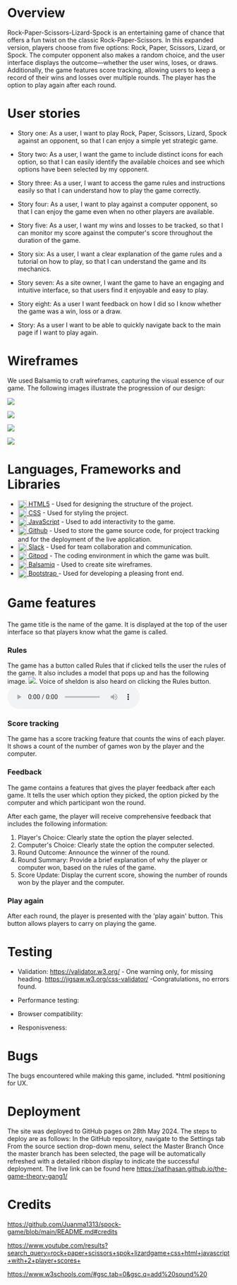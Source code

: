 # Overview
Rock-Paper-Scissors-Lizard-Spock is an entertaining game of chance that offers a fun twist on the classic Rock-Paper-Scissors. In this expanded version, players choose from five options: Rock, Paper, Scissors, Lizard, or Spock. The computer opponent also makes a random choice, and the user interface displays the outcome—whether the user wins, loses, or draws. Additionally, the game features score tracking, allowing users to keep a record of their wins and losses over multiple rounds. The player has the option to play again after each round.

# User stories

- Story one: As a user, I want to play Rock, Paper, Scissors, Lizard, Spock against an opponent, so that I can enjoy a simple yet strategic game.

- Story two: As a user, I want the game to include distinct icons for each option, so that I can easily identify the available choices and see which options have been selected by my opponent.

- Story three: As a user, I want to access the game rules and instructions easily so that I can understand how to play the game correctly.

- Story four: As a user, I want to play against a computer opponent, so that I can enjoy the game even when no other players are available.

- Story five: As a user, I want my wins and losses to be tracked, so that I can monitor my score against the computer's score throughout the duration of the game.

- Story six: As a user, I want a clear explanation of the game rules and a tutorial on how to play, so that I can understand the game and its mechanics.

- Story seven: As a site owner, I want the game to have an engaging and intuitive interface, so that users find it enjoyable and easy to play.

- Story eight: As a user I want feedback on how I did so I know whether the game was a win, loss or a draw.

- Story: As a user I want to be able to quickly navigate back to the main page if I want to play again.

# Wireframes

We used Balsamiq to craft wireframes, capturing the visual essence of our game. The following images illustrate the progression of our design:

![](/assets/Wireframes/firstview-basic-wireframe.png)

![](/assets/Wireframes/secondview-basic%20wireframe.png)

![](/assets/Wireframes/firstview-fullwireframe.png)

![](/assets/Wireframes/second-fullwireframe.png)

# Languages, Frameworks and Libraries

- <img src="./assets/icons/html5.svg" width="20px" align="top"><a href="https://en.wikipedia.org/wiki/HTML5"> HTML5</a> - Used for designing the structure of the project.
- <img src="./assets/icons/css3-alt.svg" width="20px" align="top"><a href="https://en.wikipedia.org/wiki/CSS"> CSS</a> - Used for styling the project. 
-  <img src="./assets/icons/javascript.png" width="20px" align="top"><a href="https://en.wikipedia.org/wiki/JavaScript"> JavaScript</a> - Used to add interactivity to the game.
- <img src="./assets/icons/github.png" width="20px" align="top"><a href="https://github.com/IrisSmok"> Github</a> - Used to store the game source code, for project tracking and for the deployment of the live application.
- <img src="./assets/icons/slack.svg" width="20px" align="top"><a href="https://en.wikipedia.org/wiki/HTML5"> <a href="https://en.wikipedia.org/wiki/Slack_(software)">Slack</a> - Used for team collaboration and communication.
- <img src="./assets/icons/gitpod.png" width="20px" align="top"><a href="https://www.gitpod.io/"> Gitpod</a> - The coding environment in which the game was built.
- <img src="./assets/icons/balsamiq.png" width="20px" align="top"><a href="https://balsamiq.com/"> Balsamiq</a> - Used to create site wireframes.
- <img src="./assets/icons/bootstrap-4.svg" width="20px" align="top"><a href="https://en.wikipedia.org/wiki/Bootstrap_(front-end_framework)"> Bootstrap </a> - Used for developing a pleasing front end.

# Game features

### 
The game title is the name of the game. It is displayed at the top of the user interface so that players know what the game is called.

### Rules
The game has a button called Rules that if clicked tells the user the rules of the game. It also includes a model that pops up and has the following image.
![](/assets/gallery/rock-paper-scissors-2072981.jpeg). Voice of sheldon is also heard on clicking the Rules button. <audio controls><source src="assets/sounds/rock-paper-scissors-lizard-spock-game-rules-rock-paper-scissors-lizard-spock-sheldon-big-bang-theory-101soundboards.mp3" type="audio/mpeg"> </audio>



### Score tracking
The game has a score tracking feature that counts the wins of each player. It shows a count of the number of games won by the player and the computer.

### Feedback
The game contains a features that gives the player feedback after each game. It tells the user which option they picked, the option picked by the computer and which participant won the round.

After each game, the player will receive comprehensive feedback that includes the following information:

1. Player's Choice: Clearly state the option the player selected.
2. Computer's Choice: Clearly state the option the computer selected.
3. Round Outcome: Announce the winner of the round.
4. Round Summary: Provide a brief explanation of why the player or computer won, based on the rules of the game.
5. Score Update: Display the current score, showing the number of rounds won by the player and the computer.

### Play again
After each round, the player is presented with the 'play again' button. This button allows players to carry on playing the game.

# Testing

- Validation:
https://validator.w3.org/  - One warning only, for missing heading.
https://jigsaw.w3.org/css-validator/   -Congratulations, no errors found.

- Performance testing:

- Browser compatibility:

- Responisveness:

# Bugs
The bugs encountered while making this game, included.
*html positioning for UX.


# Deployment
The site was deployed to GitHub pages on 28th May 2024. The steps to deploy are as follows: In the GitHub repository, navigate to the Settings tab From the source section drop-down menu, select the Master Branch Once the master branch has been selected, the page will be automatically refreshed with a detailed ribbon display to indicate the successful deployment. The live link can be found here https://safihasan.github.io/the-game-theory-gang1/

# Credits
https://github.com/Juanma1313/spock-game/blob/main/README.md#credits

https://www.youtube.com/results?search_query=rock+paper+scissors+spok+lizardgame+css+html+javascript+with+2+player+scores+

https://www.w3schools.com/#gsc.tab=0&gsc.q=add%20sound%20